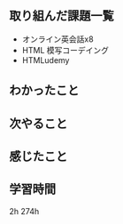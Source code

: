 ## 取り組んだ課題一覧
- オンライン英会話x8
- HTML 模写コーデイング
- HTMLudemy


## わかったこと


## 次やること

## 感じたこと

## 学習時間
2h
274h

